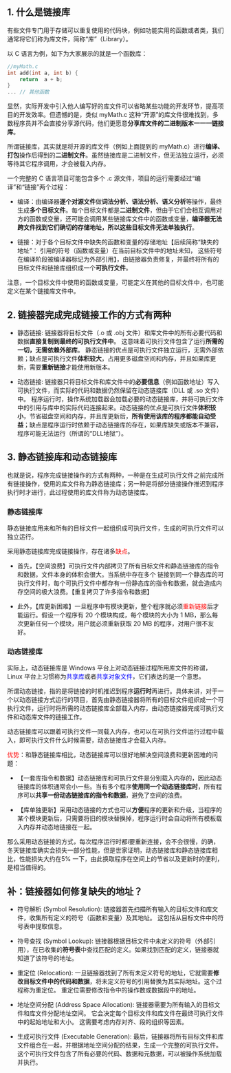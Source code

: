 ## 1. 什么是链接库


有些文件专门用于存储可以重复使用的代码块，例如功能实用的函数或者类，我们通常将它们称为库文件，简称“库”（Library）。

以 C 语言为例，如下为大家展示的就是一个函数库：

~~~cpp
//myMath.c
int add(int a, int b) {
    return  a + b;
}
... // 其他函数
~~~

显然，实际开发中引入他人编写好的库文件可以省略某些功能的开发环节，提高项目的开发效率。但遗憾的是，类似 myMath.c 这种“开源”的库文件很难找到，多数程序员并不会直接分享源代码，他们更愿意**分享库文件的二进制版本一一一链接库**。

所谓链接库，其实就是将开源的库文件（例如上面提到的 myMath.c）进行**编译、打包**操作后得到的**二进制文件**。虽然链接库是二进制文件，但无法独立运行，必须等待其它程序调用，才会被载入内存。

一个完整的 C 语言项目可能包含多个 .c 源文件，项目的运行需要经过“编译”和“链接”两个过程： 

- 编译：由编译器**逐个对源文件**做**词法分析、语法分析、语义分析**等操作，最终生成**多个目标文件**。每个目标文件都是**二进制文件**，但由于它们会相互调用对方的函数或变量，还可能会调用某些链接库文件中的函数或变量，**编译器无法跨文件找到它们确切的存储地址，所以这些目标文件无法单独执行**。

- 链接：对于各个目标文件中缺失的函数和变量的存储地址【后续简称“缺失的地址”： 引用的符号（函数或变量）在当前目标文件中的地址未知， 这些符号在编译阶段被编译器标记为外部引用】，由链接器负责修复，并最终将所有的目标文件和链接库组织成一个**可执行文件**。

注意，一个目标文件中使用的函数或变量，可能定义在其他的目标文件中，也可能定义在某个链接库文件中。

## 2. 链接器完成完成链接工作的方式有两种

- 静态链接: 链接器将目标文件（.o 或 .obj 文件）和库文件中的所有必要代码和数据**直接复制到最终的可执行文件中**。 这意味着可执行文件包含了运行**所需的一切，无需依赖外部库**。 静态链接的优点是可执行文件独立运行，无需外部依赖；缺点是可执行文件**体积较大**，占用更多磁盘空间和内存，并且如果库更新，需要**重新链接**才能使用新版本。

- 动态链接: 链接器只将目标文件和库文件中的**必要信息**（例如函数地址）写入可执行文件，而实际的代码和数据仍然保留在动态链接库（DLL 或 .so 文件）中。 程序运行时，操作系统加载器会加载必要的动态链接库，并将可执行文件中的引用与库中的实际代码连接起来。动态链接的优点是可执行文件**体积较小**，节省磁盘空间和内存，并且库更新后，**所有使用该库的程序都能自动受益**；缺点是程序运行时依赖于动态链接库的存在，如果库缺失或版本不兼容，程序可能无法运行（所谓的“DLL地狱”）。

## 3. 静态链接库和动态链接库

也就是说，程序完成链接操作的方式有两种，一种是在生成可执行文件之前完成所有链接操作，使用的库文件称为静态链接库；另一种是将部分链接操作推迟到程序执行时才进行，此过程使用的库文件称为动态链接库。 

### 静态链接库

静态链接库用来和所有的目标文件一起组织成可执行文件，生成的可执行文件可以独立运行。

采用静态链接库完成链接操作，存在诸多<font color=red>缺点</font>。

- 首先，【空间浪费】可执行文件内部拷贝了所有目标文件和静态链接库的指令和数据，文件本身的体积会很大。当系统中存在多个 链接到同一个静态库的可执行文件时，每个可执行文件中都存有一份静态库的指令和数据，就会造成内存空间的极大浪费。【重复拷贝了许多指令和数据】

- 此外，【库更新困难】一旦程序中有模块更新，整个程序就必须<font color=red>重新链接</font>后才能运行。假设一个程序有 20 个模块构成，每个模块的大小为 1 MB，那么每次更新任何一个模块，用户就必须重新获取 20 MB 的程序，对用户很不友好。


### 动态链接库

实际上，动态链接库是 Windows 平台上对动态链接过程所用库文件的称谓，Linux 平台上习惯称为<font color=blue>共享库</font>或者<font color=blue>共享对象文件</font>，它们表达的是一个意思。

所谓动态链接，指的是将链接的时机推迟到程序**运行时**再进行。具体来讲，对于一个以动态链接方式运行的项目，首先由静态链接器将所有的目标文件组织成一个可执行文件，运行时将所需的动态链接库全部载入内存，由动态链接器完成可执行文件和动态库文件的链接工作。

动态链接库可以跟着可执行文件一同载入内存，也可以在可执行文件运行过程中载入，即可执行文件什么时候需要，动态链接库才会载入内存。

<font color=red>优势</font>：和静态链接库相比，动态链接库可以很好地解决空间浪费和更新困难的问题：
- 【一套库指令和数据】动态链接库和可执行文件是分别载入内存的，因此动态链接库的体积通常会小一些。当有多个程序**使用同一个动态链接库时**，所有程序可以**共享一份动态链接库的指令和数据**，避免了空间的浪费。

- 【库单独更新】采用动态链接的方式也可以**方便**程序的更新和升级，当程序的某个模块更新后，只需要将旧的模块替换掉，程序运行时会自动将所有模板载入内存并动态地链接在一起。

那么采用动态链接的方式，每次程序运行时都i要重新连接，会不会很慢，的确，冬天链接库确实会损失一部分性能，但是世家证明，动态链接库和静态链接库相比，性能损失大约在5% 一下，由此换取程序在空间上的节省以及更新时的便利，是相当值得的。


## 补：链接器如何修复缺失的地址？

- 符号解析 (Symbol Resolution): 链接器首先扫描所有输入的目标文件和库文件，收集所有定义的符号（函数和变量）及其地址。 这包括从目标文件中的符号表中提取信息。

- 符号查找 (Symbol Lookup): 链接器根据目标文件中未定义的符号（外部引用），在已收集的**符号表**中查找匹配的定义。如果找到匹配的定义，链接器就知道了该符号的地址。

- 重定位 (Relocation): 一旦链接器找到了所有未定义符号的地址，它就需要**修改目标文件中的代码和数据**，将未定义符号的引用替换为其实际地址。这个过程称为重定位。 重定位需要修改指令中的操作数或数据段中的地址。

- 地址空间分配 (Address Space Allocation): 链接器需要为所有输入的目标文件和库文件分配地址空间。 它会决定每个目标文件和库文件在最终可执行文件中的起始地址和大小。 这需要考虑内存对齐、段的组织等因素。

- 生成可执行文件 (Executable Generation): 最后，链接器将所有目标文件和库文件组合在一起，并根据地址空间分配的结果，生成一个完整的可执行文件。 这个可执行文件包含了所有必要的代码、数据和元数据，可以被操作系统加载并执行。
